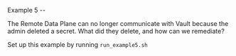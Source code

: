 Example 5 -- 

The Remote Data Plane can no longer communicate with Vault because the admin deleted a secret. What did they delete, and how can we remediate?

Set up this example by running `run_example5.sh`
